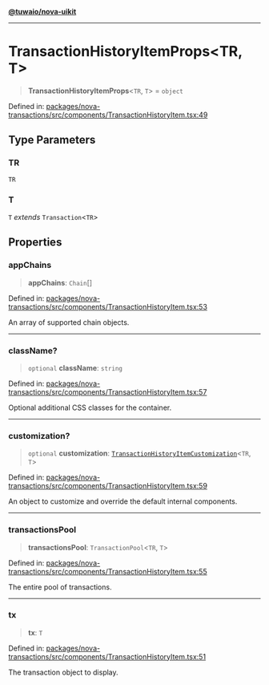 [**@tuwaio/nova-uikit**](../../../README.md)

***

# TransactionHistoryItemProps\<TR, T\>

> **TransactionHistoryItemProps**\<`TR`, `T`\> = `object`

Defined in: [packages/nova-transactions/src/components/TransactionHistoryItem.tsx:49](https://github.com/TuwaIO/nova-uikit/blob/6dc34b098cacf0ae15cd1e41a47f4525a2a78768/packages/nova-transactions/src/components/TransactionHistoryItem.tsx#L49)

## Type Parameters

### TR

`TR`

### T

`T` *extends* `Transaction`\<`TR`\>

## Properties

### appChains

> **appChains**: `Chain`[]

Defined in: [packages/nova-transactions/src/components/TransactionHistoryItem.tsx:53](https://github.com/TuwaIO/nova-uikit/blob/6dc34b098cacf0ae15cd1e41a47f4525a2a78768/packages/nova-transactions/src/components/TransactionHistoryItem.tsx#L53)

An array of supported chain objects.

***

### className?

> `optional` **className**: `string`

Defined in: [packages/nova-transactions/src/components/TransactionHistoryItem.tsx:57](https://github.com/TuwaIO/nova-uikit/blob/6dc34b098cacf0ae15cd1e41a47f4525a2a78768/packages/nova-transactions/src/components/TransactionHistoryItem.tsx#L57)

Optional additional CSS classes for the container.

***

### customization?

> `optional` **customization**: [`TransactionHistoryItemCustomization`](TransactionHistoryItemCustomization.md)\<`TR`, `T`\>

Defined in: [packages/nova-transactions/src/components/TransactionHistoryItem.tsx:59](https://github.com/TuwaIO/nova-uikit/blob/6dc34b098cacf0ae15cd1e41a47f4525a2a78768/packages/nova-transactions/src/components/TransactionHistoryItem.tsx#L59)

An object to customize and override the default internal components.

***

### transactionsPool

> **transactionsPool**: `TransactionPool`\<`TR`, `T`\>

Defined in: [packages/nova-transactions/src/components/TransactionHistoryItem.tsx:55](https://github.com/TuwaIO/nova-uikit/blob/6dc34b098cacf0ae15cd1e41a47f4525a2a78768/packages/nova-transactions/src/components/TransactionHistoryItem.tsx#L55)

The entire pool of transactions.

***

### tx

> **tx**: `T`

Defined in: [packages/nova-transactions/src/components/TransactionHistoryItem.tsx:51](https://github.com/TuwaIO/nova-uikit/blob/6dc34b098cacf0ae15cd1e41a47f4525a2a78768/packages/nova-transactions/src/components/TransactionHistoryItem.tsx#L51)

The transaction object to display.
